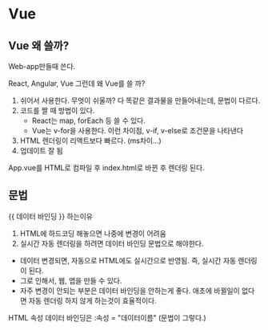 # Vue

## Vue 왜 쓸까?

Web-app만들때 쓴다.

React, Angular, Vue 그런데 왜 Vue를 쓸 까?

1. 쉬어서 사용한다. 무엇이 쉬울까? 다 똑같은 결과물을 만들어내는데, 문법이 다르다.
2. 코드를 짤 때 방법이 있다.
   - React는 map, forEach 등 쓸 수 있다.
   - Vue는 v-for을 사용한다. 이런 차이점, v-if, v-else로 조건문을 나타낸다
3. HTML 렌더링이 리액트보다 빠르다. (ms차이…)
4. 업데이트 잘 됨

App.vue를 HTML로 컴파일 후 index.html로 바뀐 후 렌더링 된다.

## 문법

{{ 데이터 바인딩 }} 하는이유

1. HTML에 하드코딩 해놓으면 나중에 변경이 어려움
2. 실시간 자동 렌더링을 하려면 데이터 바인딩 문법으로 해야한다.

- 데이터 변경되면, 자동으로 HTML에도 실시간으로 반영됨. 즉, 실시간 자동 렌더링이 된다.
- 그로 인해서, 웹, 앱을 만들 수 있다.
- 자주 변경이 안되는 부분은 데이터 바인딩을 안하는게 좋다. 애초에 바뀔일이 없다면 자동 렌더링 하지 않게 하는것이 효율적이다.

HTML 속성 데이터 바인딩은
:속성 = "데이터이름" (문법이 그렇다.)
